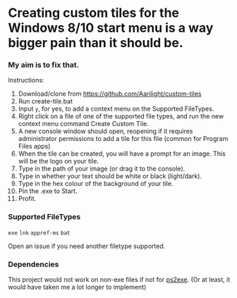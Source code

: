 # Creating custom tiles for the Windows 8/10 start menu is a way bigger pain than it should be.
### My aim is to fix that.

Instructions: 
1. Download/clone from https://github.com/Aarilight/custom-tiles
2. Run create-tile.bat
3. Input `y`, for yes, to add a context menu on the Supported FileTypes.
4. Right click on a file of one of the supported file types, and run the new context menu command Create Custom Tile.
5. A new console window should open, reopening if it requires administrator permissions to add a tile for this file (common for Program Files apps)
6. When the tile can be created, you will have a prompt for an image. This will be the logo on your tile.
7. Type in the path of your image (or drag it to the console).
8. Type in whether your text should be white or black (light/dark).
9. Type in the hex colour of the background of your tile.
10. Pin the .exe to Start.
11. Profit.


### Supported FileTypes
`exe`
`lnk`
`appref-ms`
`bat`

Open an issue if you need another filetype supported.

### Dependencies

This project would not work on non-exe files if not for [ps2exe](https://gallery.technet.microsoft.com/PS2EXE-Convert-PowerShell-9e4e07f1). (Or at least, it would have taken me a lot longer to implement)

